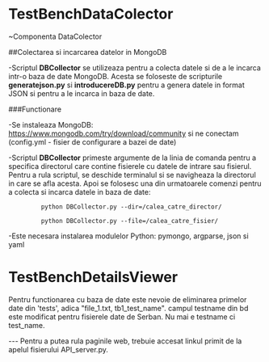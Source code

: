 # TestBenchDataColector
~Componenta DataColector

##Colectarea si incarcarea datelor in MongoDB

-Scriptul **DBCollector** se utilizeaza pentru a colecta datele si de a le incarca intr-o baza de date MongoDB. Acesta se foloseste de scripturile **generatejson.py** si **introducereDB.py** pentru a genera datele in format JSON si pentru a le incarca in baza de date.

###Functionare

-Se instaleaza MongoDB: https://www.mongodb.com/try/download/community si ne conectam (config.yml - fisier de configurare a bazei de date)

-Scriptul **DBCollector** primeste argumente de la linia de comanda pentru a specifica directorul care contine fisierele cu datele de intrare sau fisierul. Pentru a rula scriptul, se deschide terminalul si se navigheaza la directorul in care se afla acesta. Apoi se folosesc una din urmatoarele comenzi pentru a colecta si incarca datele in baza de date: 

             python DBCollector.py --dir=/calea_catre_director/
             
             python DBCollector.py --file=/calea_catre_fisier/

-Este necesara instalarea modulelor Python: pymongo, argparse, json si yaml

# TestBenchDetailsViewer


Pentru functionarea cu baza de date este nevoie de eliminarea primelor date din 'tests', adica "file_1.txt, tb1_test_name". campul testname din bd este modificat pentru fisierele date de Serban. Nu mai e testname ci test_name. 

--- Pentru a putea rula paginile web, trebuie accesat linkul primit de la apelul fisierului API_server.py.
